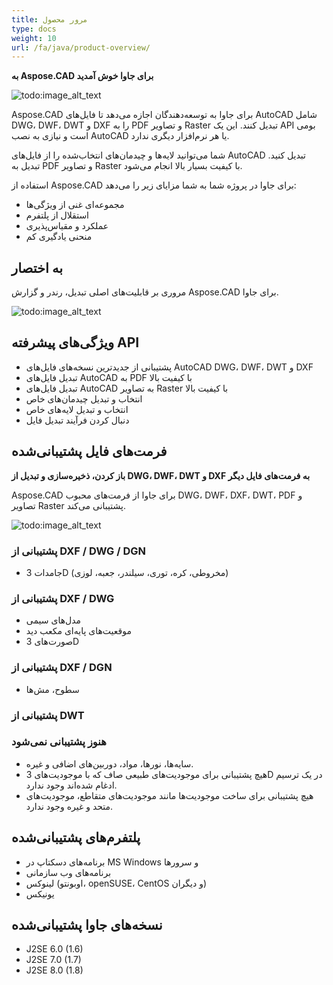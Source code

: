 ```yaml
---
title: مرور محصول
type: docs
weight: 10
url: /fa/java/product-overview/
---
```


**به Aspose.CAD برای جاوا خوش آمدید**

![todo:image_alt_text](https://i.imgur.com/qHeCKck.png)

Aspose.CAD برای جاوا به توسعه‌دهندگان اجازه می‌دهد تا فایل‌های AutoCAD شامل DWG، DWF، DWT و DXF را به PDF و تصاویر Raster تبدیل کنند. این یک API بومی است و نیازی به نصب AutoCAD یا هر نرم‌افزار دیگری ندارد.

شما می‌توانید لایه‌ها و چیدمان‌های انتخاب‌شده را از فایل‌های AutoCAD تبدیل کنید. تبدیل به PDF و تصاویر Raster با کیفیت بسیار بالا انجام می‌شود.

استفاده از Aspose.CAD برای جاوا در پروژه شما به شما مزایای زیر را می‌دهد:

- مجموعه‌ای غنی از ویژگی‌ها
- استقلال از پلتفرم
- عملکرد و مقیاس‌پذیری
- منحنی یادگیری کم




## **به اختصار**
مروری بر قابلیت‌های اصلی تبدیل، رندر و گزارش Aspose.CAD برای جاوا.

![todo:image_alt_text](https://i.imgur.com/vLNnhkj.png)
## **ویژگی‌های پیشرفته API**
- پشتیبانی از جدیدترین نسخه‌های فایل‌های AutoCAD DWG، DWF، DWT و DXF
- تبدیل فایل‌های AutoCAD به PDF با کیفیت بالا
- تبدیل فایل‌های AutoCAD به تصاویر Raster با کیفیت بالا
- انتخاب و تبدیل چیدمان‌های خاص
- انتخاب و تبدیل لایه‌های خاص
- دنبال کردن فرآیند تبدیل فایل
## **فرمت‌های فایل پشتیبانی‌شده**
**باز کردن، ذخیره‌سازی و تبدیل از DWG، DWF، DWT و DXF به فرمت‌های فایل دیگر**

Aspose.CAD برای جاوا از فرمت‌های محبوب DWG، DWF، DXF، DWT، PDF و تصاویر Raster پشتیبانی می‌کند.

![todo:image_alt_text](/fa/_assets/product-overview_1.png)
### **پشتیبانی از DXF / DWG / DGN**
- جامدات 3D (مخروطی، کره، توری، سیلندر، جعبه، لوزی)
### **پشتیبانی از DXF / DWG**
- مدل‌های سیمی
- موقعیت‌های پایه‌ای مکعب دید
- صورت‌های 3D
### **پشتیبانی از DXF / DGN**
- سطوح، مش‌ها
### **پشتیبانی از DWT**

### **هنوز پشتیبانی نمی‌شود**
- سایه‌ها، نورها، مواد، دوربین‌های اضافی و غیره.
- هیچ پشتیبانی برای موجودیت‌های طبیعی صاف که با موجودیت‌های 3D در یک ترسیم ادغام شده‌اند وجود ندارد.
- هیچ پشتیبانی برای ساخت موجودیت‌ها مانند موجودیت‌های متقاطع، موجودیت‌های متحد و غیره وجود ندارد.
## **پلتفرم‌های پشتیبانی‌شده**
- برنامه‌های دسکتاپ در MS Windows و سرورها
- برنامه‌های وب سازمانی
- لینوکس (اوبونتو، openSUSE، CentOS و دیگران)
- یونیکس
## **نسخه‌های جاوا پشتیبانی‌شده**
- J2SE 6.0 (1.6)
- J2SE 7.0 (1.7)
- J2SE 8.0 (1.8)
